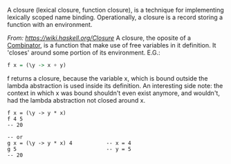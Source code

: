 A closure (lexical closure, function closure), is a technique for implementing lexically scoped name binding.
Operationally, a closure is a record storing a function with an environment.

_From: https://wiki.haskell.org/Closure_
A closure, the oposite of a [Combinator](Combinator), is a function that make use of free variables in it definition. It 'closes' around some portion of its environment.
E.G.:
```haskell
f x = (\y -> x + y)
```
f returns a closure, because the variable x, which is bound outside the lambda abstraction is used inside its definition.
An interesting side note: the context in which x was bound shouldn't even exist anymore, and wouldn't, had the lambda abstraction not closed around x.

```hakell
f x = (\y -> y * x)
f 4 5
-- 20

-- or
g x = (\y -> y * x) 4           -- x = 4
g 5                             -- y = 5 
-- 20
```
